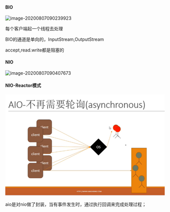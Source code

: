 #### BIO

![image-20200807090239923](BIO、NIO、AIO-Netty.assets/image-20200807090239923.png)

每个客户端起一个线程去处理

BIO的通道是单向的，InputStream,OutputStream

accept,read.write都是阻塞的

#### NIO

![image-20200807090407673](BIO、NIO、AIO-Netty.assets/image-20200807090407673.png)

#### NIO-Reactor模式

![image-20200807095733322](BIO、NIO、AIO-Netty.assets/image-20200807095733322.png)

aio是对nio做了封装，当有事件发生时，通过执行回调来完成处理过程；